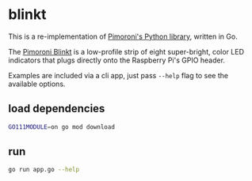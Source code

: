 # blinkt

This is a re-implementation of [Pimoroni's Python library](https://github.com/pimoroni/blinkt), written in Go.

The [Pimoroni Blinkt](https://shop.pimoroni.com/products/blinkt) is a low-profile strip of eight super-bright, color LED indicators that plugs directly onto the Raspberry Pi's GPIO header.

Examples are included via a cli app, just pass `--help` flag to see the available options.

## load dependencies

```sh
GO111MODULE=on go mod download
```

## run

```sh
go run app.go --help
```
